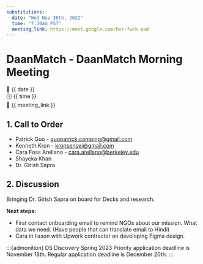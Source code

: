 ```yaml
---
substitutions:
  date: "Wed Nov 30th, 2022"
  time: "7:30am PST"
  meeting_link: https://meet.google.com/hnr-fwck-pod
---
```


# DaanMatch - DaanMatch Morning Meeting

📅 {{ date }} <br>
🕔 {{ time }} <br>
🔗 {{ meeting_link }} <br>

## 1. Call to Order

- Patrick Guo - guopatrick.comping@gmail.com
- Kenneth Kron - kronsensei@gmail.com
- Cara Foss Arellano - cara.arellano@berkeley.edu
- Shayeka Khan
- Dr. Girish Sapra

## 2. Discussion

Bringing Dr. Girish Sapra on board for Decks and research.

**Next steps:**

- First contact onboarding email to remind NGOs about our mission. What data we need. (Have people that can translate email to Hindi)
- Cara in liason with Upwork contracter on developing Figma design.

:::{admonition} DS Discovery Spring 2023
Priority application deadline is November 18th.
Regular application deadline is December 20th.
:::
